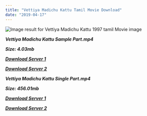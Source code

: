 ```yaml
---
title: "Vettiya Madichu Kattu Tamil Movie Download"
date: "2019-04-17"
---
```


![Image result for Vettiya Madichu Kattu 1997 tamil Movie image](https://i.scdn.co/image/9ad7c3502d1501a5a16ae57116f4e111bc501836)

**_Vettiya Madichu Kattu Sample Part.mp4_**

**_Size: 4.03mb_**

**_[Download Server 1](http://b3.wetransfer.vip/files/{001906e6a029aa7b73d4a7534ffe44de21d3d443868dbd2fabdf209edab59abd}20Actor{001906e6a029aa7b73d4a7534ffe44de21d3d443868dbd2fabdf209edab59abd}20Hits{001906e6a029aa7b73d4a7534ffe44de21d3d443868dbd2fabdf209edab59abd}20Collection/Bhagyaraj{001906e6a029aa7b73d4a7534ffe44de21d3d443868dbd2fabdf209edab59abd}20Movies{001906e6a029aa7b73d4a7534ffe44de21d3d443868dbd2fabdf209edab59abd}20Collections/Vaettiya{001906e6a029aa7b73d4a7534ffe44de21d3d443868dbd2fabdf209edab59abd}20Madichu{001906e6a029aa7b73d4a7534ffe44de21d3d443868dbd2fabdf209edab59abd}20Kattu{001906e6a029aa7b73d4a7534ffe44de21d3d443868dbd2fabdf209edab59abd}20(1998)/Vaettiya{001906e6a029aa7b73d4a7534ffe44de21d3d443868dbd2fabdf209edab59abd}20Madichu{001906e6a029aa7b73d4a7534ffe44de21d3d443868dbd2fabdf209edab59abd}20Kattu{001906e6a029aa7b73d4a7534ffe44de21d3d443868dbd2fabdf209edab59abd}20(1998){001906e6a029aa7b73d4a7534ffe44de21d3d443868dbd2fabdf209edab59abd}20Sample{001906e6a029aa7b73d4a7534ffe44de21d3d443868dbd2fabdf209edab59abd}20HD.mp4)_**

**_[Download Server 2](http://b3.wetransfer.vip/files/{001906e6a029aa7b73d4a7534ffe44de21d3d443868dbd2fabdf209edab59abd}20Actor{001906e6a029aa7b73d4a7534ffe44de21d3d443868dbd2fabdf209edab59abd}20Hits{001906e6a029aa7b73d4a7534ffe44de21d3d443868dbd2fabdf209edab59abd}20Collection/Bhagyaraj{001906e6a029aa7b73d4a7534ffe44de21d3d443868dbd2fabdf209edab59abd}20Movies{001906e6a029aa7b73d4a7534ffe44de21d3d443868dbd2fabdf209edab59abd}20Collections/Vaettiya{001906e6a029aa7b73d4a7534ffe44de21d3d443868dbd2fabdf209edab59abd}20Madichu{001906e6a029aa7b73d4a7534ffe44de21d3d443868dbd2fabdf209edab59abd}20Kattu{001906e6a029aa7b73d4a7534ffe44de21d3d443868dbd2fabdf209edab59abd}20(1998)/Vaettiya{001906e6a029aa7b73d4a7534ffe44de21d3d443868dbd2fabdf209edab59abd}20Madichu{001906e6a029aa7b73d4a7534ffe44de21d3d443868dbd2fabdf209edab59abd}20Kattu{001906e6a029aa7b73d4a7534ffe44de21d3d443868dbd2fabdf209edab59abd}20(1998){001906e6a029aa7b73d4a7534ffe44de21d3d443868dbd2fabdf209edab59abd}20Sample{001906e6a029aa7b73d4a7534ffe44de21d3d443868dbd2fabdf209edab59abd}20HD.mp4)_**

**_Vettiya Madichu Kattu Single Part.mp4_**

**_Size: 456.01mb_**

**_[Download Server 1](http://b3.wetransfer.vip/files/{001906e6a029aa7b73d4a7534ffe44de21d3d443868dbd2fabdf209edab59abd}20Actor{001906e6a029aa7b73d4a7534ffe44de21d3d443868dbd2fabdf209edab59abd}20Hits{001906e6a029aa7b73d4a7534ffe44de21d3d443868dbd2fabdf209edab59abd}20Collection/Bhagyaraj{001906e6a029aa7b73d4a7534ffe44de21d3d443868dbd2fabdf209edab59abd}20Movies{001906e6a029aa7b73d4a7534ffe44de21d3d443868dbd2fabdf209edab59abd}20Collections/Vaettiya{001906e6a029aa7b73d4a7534ffe44de21d3d443868dbd2fabdf209edab59abd}20Madichu{001906e6a029aa7b73d4a7534ffe44de21d3d443868dbd2fabdf209edab59abd}20Kattu{001906e6a029aa7b73d4a7534ffe44de21d3d443868dbd2fabdf209edab59abd}20(1998)/Vaettiya{001906e6a029aa7b73d4a7534ffe44de21d3d443868dbd2fabdf209edab59abd}20Madichu{001906e6a029aa7b73d4a7534ffe44de21d3d443868dbd2fabdf209edab59abd}20Kattu{001906e6a029aa7b73d4a7534ffe44de21d3d443868dbd2fabdf209edab59abd}20(1998){001906e6a029aa7b73d4a7534ffe44de21d3d443868dbd2fabdf209edab59abd}20Single{001906e6a029aa7b73d4a7534ffe44de21d3d443868dbd2fabdf209edab59abd}20Part{001906e6a029aa7b73d4a7534ffe44de21d3d443868dbd2fabdf209edab59abd}20HD.mp4)_**

**_[Download Server 2](http://b3.wetransfer.vip/files/{001906e6a029aa7b73d4a7534ffe44de21d3d443868dbd2fabdf209edab59abd}20Actor{001906e6a029aa7b73d4a7534ffe44de21d3d443868dbd2fabdf209edab59abd}20Hits{001906e6a029aa7b73d4a7534ffe44de21d3d443868dbd2fabdf209edab59abd}20Collection/Bhagyaraj{001906e6a029aa7b73d4a7534ffe44de21d3d443868dbd2fabdf209edab59abd}20Movies{001906e6a029aa7b73d4a7534ffe44de21d3d443868dbd2fabdf209edab59abd}20Collections/Vaettiya{001906e6a029aa7b73d4a7534ffe44de21d3d443868dbd2fabdf209edab59abd}20Madichu{001906e6a029aa7b73d4a7534ffe44de21d3d443868dbd2fabdf209edab59abd}20Kattu{001906e6a029aa7b73d4a7534ffe44de21d3d443868dbd2fabdf209edab59abd}20(1998)/Vaettiya{001906e6a029aa7b73d4a7534ffe44de21d3d443868dbd2fabdf209edab59abd}20Madichu{001906e6a029aa7b73d4a7534ffe44de21d3d443868dbd2fabdf209edab59abd}20Kattu{001906e6a029aa7b73d4a7534ffe44de21d3d443868dbd2fabdf209edab59abd}20(1998){001906e6a029aa7b73d4a7534ffe44de21d3d443868dbd2fabdf209edab59abd}20Single{001906e6a029aa7b73d4a7534ffe44de21d3d443868dbd2fabdf209edab59abd}20Part{001906e6a029aa7b73d4a7534ffe44de21d3d443868dbd2fabdf209edab59abd}20HD.mp4)_**
